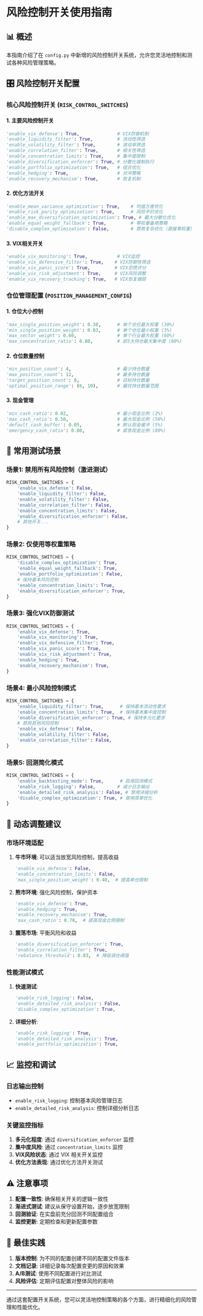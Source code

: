 # 风险控制开关使用指南

## 📊 概述

本指南介绍了在 `config.py` 中新增的风险控制开关系统，允许您灵活地控制和测试各种风险管理策略。

## 🎛️ 风险控制开关配置

### 核心风险控制开关 (`RISK_CONTROL_SWITCHES`)

#### 1. 主要风险控制开关
```python
'enable_vix_defense': True,              # VIX防御机制
'enable_liquidity_filter': True,         # 流动性筛选
'enable_volatility_filter': True,        # 波动率筛选
'enable_correlation_filter': True,       # 相关性筛选
'enable_concentration_limits': True,     # 集中度限制
'enable_diversification_enforcer': True, # 分散化强制执行
'enable_portfolio_optimization': True,   # 组合优化
'enable_hedging': True,                  # 对冲策略
'enable_recovery_mechanism': True,       # 恢复机制
```

#### 2. 优化方法开关
```python
'enable_mean_variance_optimization': True,    # 均值方差优化
'enable_risk_parity_optimization': True,      # 风险平价优化
'enable_max_diversification_optimization': True, # 最大分散化优化
'enable_equal_weight_fallback': True,         # 等权重备用策略
'disable_complex_optimization': False,        # 禁用复杂优化（直接等权重）
```

#### 3. VIX相关开关
```python
'enable_vix_monitoring': True,           # VIX监控
'enable_vix_defensive_filter': True,    # VIX防御性筛选
'enable_vix_panic_score': True,         # VIX恐慌评分
'enable_vix_risk_adjustment': True,     # VIX风险调整
'enable_vix_recovery_tracking': True,   # VIX恢复跟踪
```

### 仓位管理配置 (`POSITION_MANAGEMENT_CONFIG`)

#### 1. 仓位大小控制
```python
'max_single_position_weight': 0.30,      # 单个仓位最大权重 (30%)
'min_single_position_weight': 0.03,      # 单个仓位最小权重 (3%)
'max_sector_weight': 0.60,               # 单个行业最大权重 (60%)
'max_concentration_ratio': 0.80,         # 前3大持仓最大集中度 (80%)
```

#### 2. 仓位数量控制
```python
'min_position_count': 4,                 # 最少持仓数量
'max_position_count': 12,                # 最多持仓数量
'target_position_count': 8,              # 目标持仓数量
'optimal_position_range': (6, 10),       # 最优持仓数量范围
```

#### 3. 现金管理
```python
'min_cash_ratio': 0.02,                  # 最小现金比例 (2%)
'max_cash_ratio': 0.50,                  # 最大现金比例 (50%)
'default_cash_buffer': 0.05,             # 默认现金缓冲 (5%)
'emergency_cash_ratio': 0.80,            # 紧急现金比例 (80%)
```

## 🚀 常用测试场景

### 场景1: 禁用所有风险控制（激进测试）
```python
RISK_CONTROL_SWITCHES = {
    'enable_vix_defense': False,
    'enable_liquidity_filter': False,
    'enable_volatility_filter': False,
    'enable_correlation_filter': False,
    'enable_concentration_limits': False,
    'enable_diversification_enforcer': False,
    # 其他开关...
}
```

### 场景2: 仅使用等权重策略
```python
RISK_CONTROL_SWITCHES = {
    'disable_complex_optimization': True,
    'enable_equal_weight_fallback': True,
    'enable_portfolio_optimization': False,
    # 保持基本风险控制
    'enable_concentration_limits': True,
    'enable_diversification_enforcer': True,
}
```

### 场景3: 强化VIX防御测试
```python
RISK_CONTROL_SWITCHES = {
    'enable_vix_defense': True,
    'enable_vix_monitoring': True,
    'enable_vix_defensive_filter': True,
    'enable_vix_panic_score': True,
    'enable_vix_risk_adjustment': True,
    'enable_hedging': True,
    'enable_recovery_mechanism': True,
}
```

### 场景4: 最小风险控制模式
```python
RISK_CONTROL_SWITCHES = {
    'enable_liquidity_filter': True,      # 保持基本流动性要求
    'enable_concentration_limits': True,  # 保持基本集中度控制
    'enable_diversification_enforcer': True, # 保持多元化要求
    # 禁用其他风险控制
    'enable_vix_defense': False,
    'enable_volatility_filter': False,
    'enable_correlation_filter': False,
}
```

### 场景5: 回测简化模式
```python
RISK_CONTROL_SWITCHES = {
    'enable_backtesting_mode': True,      # 启用回测模式
    'enable_risk_logging': False,        # 减少日志输出
    'enable_detailed_risk_analysis': False, # 禁用详细分析
    'disable_complex_optimization': True, # 使用简单优化
}
```

## 🔧 动态调整建议

### 市场环境适配
1. **牛市环境**: 可以适当放宽风险控制，提高收益
   ```python
   'enable_vix_defense': False,
   'enable_concentration_limits': False,
   'max_single_position_weight': 0.40,  # 提高单仓限制
   ```

2. **熊市环境**: 强化风险控制，保护资本
   ```python
   'enable_vix_defense': True,
   'enable_hedging': True,
   'enable_recovery_mechanism': True,
   'max_cash_ratio': 0.70,  # 提高现金比例限制
   ```

3. **震荡市场**: 平衡风险和收益
   ```python
   'enable_diversification_enforcer': True,
   'enable_correlation_filter': True,
   'rebalance_threshold': 0.03,  # 降低调仓阈值
   ```

### 性能测试模式
1. **快速测试**:
   ```python
   'enable_risk_logging': False,
   'enable_detailed_risk_analysis': False,
   'disable_complex_optimization': True,
   ```

2. **详细分析**:
   ```python
   'enable_risk_logging': True,
   'enable_detailed_risk_analysis': True,
   'enable_portfolio_optimization': True,
   ```

## 📈 监控和调试

### 日志输出控制
- `enable_risk_logging`: 控制基本风险管理日志
- `enable_detailed_risk_analysis`: 控制详细分析日志

### 关键监控指标
1. **多元化程度**: 通过 `diversification_enforcer` 监控
2. **集中度风险**: 通过 `concentration_limits` 监控
3. **VIX风险状态**: 通过 VIX 相关开关监控
4. **优化方法表现**: 通过优化方法开关测试

## ⚠️ 注意事项

1. **配置一致性**: 确保相关开关的逻辑一致性
2. **渐进式测试**: 建议从保守设置开始，逐步放宽限制
3. **回测验证**: 在实盘前充分回测不同配置组合
4. **监控更新**: 定期检查和更新配置参数

## 🎯 最佳实践

1. **版本控制**: 为不同的配置创建不同的配置文件版本
2. **文档记录**: 详细记录每次配置变更的原因和效果
3. **A/B测试**: 使用不同配置进行对比测试
4. **风险评估**: 定期评估配置对整体风险的影响

---

通过这套配置开关系统，您可以灵活地控制策略的各个方面，进行精细化的风险管理和性能优化。 